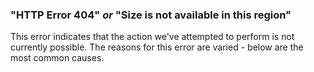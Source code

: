 <!-- post: -->


### "HTTP Error 404" *or* "Size is not available in this region"

This error indicates that the action we've attempted to perform is not currently possible. The reasons for this error are varied - below are the most common causes.

